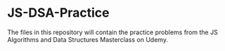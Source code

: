 # JS-DSA-Practice
The files in this repository will contain the practice problems from the JS Algorithms and Data Structures Masterclass on Udemy.
